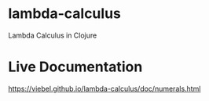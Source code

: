 # lambda-calculus
Lambda Calculus in Clojure

# Live Documentation


https://viebel.github.io/lambda-calculus/doc/numerals.html
